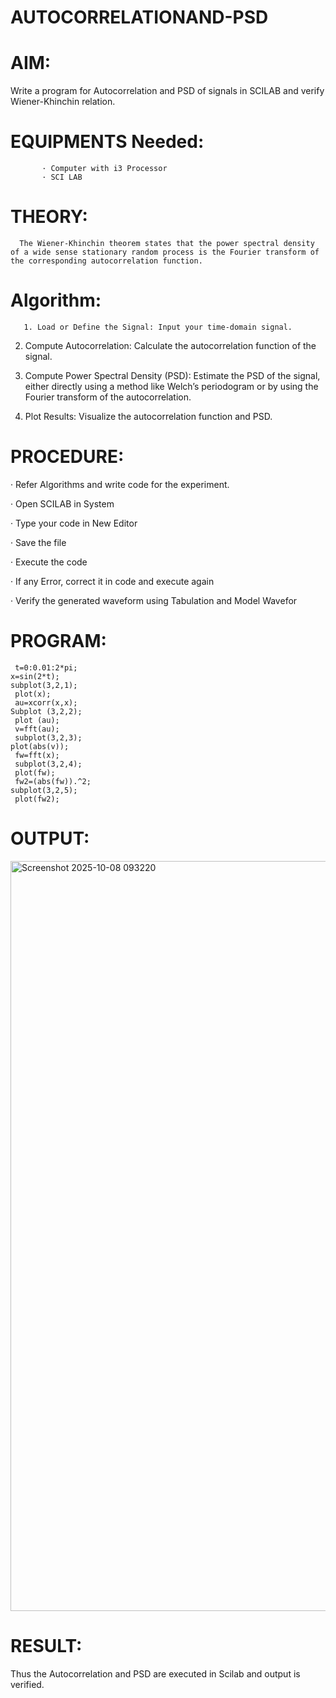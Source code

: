 # AUTOCORRELATIONAND-PSD

# AIM:
Write a program for Autocorrelation and PSD of signals in SCILAB and verify Wiener-Khinchin relation.

# EQUIPMENTS Needed:
           · Computer with i3 Processor
           · SCI LAB

# THEORY:
      The Wiener-Khinchin theorem states that the power spectral density of a wide sense stationary random process is the Fourier transform of the corresponding autocorrelation function.




# Algorithm:

       1. Load or Define the Signal: Input your time-domain signal.

2. Compute Autocorrelation: Calculate the autocorrelation function of the signal.

3. Compute Power Spectral Density (PSD): Estimate the PSD of the signal, either directly using a method like Welch’s periodogram or by using the Fourier transform of the autocorrelation.

4. Plot Results: Visualize the autocorrelation function and PSD.

# PROCEDURE:
· Refer Algorithms and write code for the experiment.

· Open SCILAB in System

· Type your code in New Editor

· Save the file

· Execute the code

· If any Error, correct it in code and execute again

· Verify the generated waveform using Tabulation and Model Wavefor

# PROGRAM:
```
 t=0:0.01:2*pi;
x=sin(2*t);
subplot(3,2,1);
 plot(x);
 au=xcorr(x,x);
Subplot (3,2,2);
 plot (au);
 v=fft(au);
 subplot(3,2,3);
plot(abs(v));
 fw=fft(x);
 subplot(3,2,4);
 plot(fw);
 fw2=(abs(fw)).^2;
subplot(3,2,5);
 plot(fw2);
```

# OUTPUT:
<img width="1920" height="1200" alt="Screenshot 2025-10-08 093220" src="https://github.com/user-attachments/assets/28e0aa78-7d3d-45d4-aa2a-3141b2441dda" />


# RESULT:
   Thus the Autocorrelation and PSD are executed in Scilab and output is verified.
